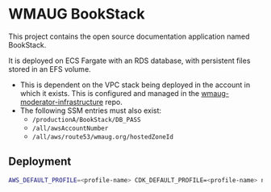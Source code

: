 # WMAUG BookStack

This project contains the open source documentation application named BookStack.

It is deployed on ECS Fargate with an RDS database, with persistent files stored in an EFS volume.

- This is dependent on the VPC stack being deployed in the account in which it exists. This is configured and managed in the [wmaug-moderator-infrastructure](https://github.com/West-Michigan-AWS-Users-Group/wmaug-moderator-infrastructure) repo. 
- The following SSM entries must also exist:
  - `/productionA/BookStack/DB_PASS`
  - `/all/awsAccountNumber`
  - `/all/aws/route53/wmaug.org/hostedZoneId`

## Deployment


```bash
AWS_DEFAULT_PROFILE=<profile-name> CDK_DEFAULT_PROFILE=<profile-name> npx cdk deploy
```
